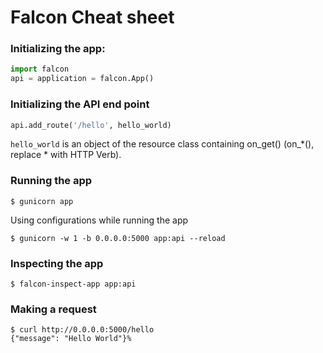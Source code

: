 # Falcon Cheat sheet

### Initializing the app:
```python
import falcon
api = application = falcon.App()
```

### Initializing the API end point
```python
api.add_route('/hello', hello_world)
```
`hello_world` is an object of the resource class containing on_get() (on_*(), replace * with HTTP Verb).  

### Running the app
```shell
$ gunicorn app
```
Using configurations while running the app
```shell
$ gunicorn -w 1 -b 0.0.0.0:5000 app:api --reload
```

### Inspecting the app
```shell
$ falcon-inspect-app app:api
```

### Making a request
```shell
$ curl http://0.0.0.0:5000/hello
{"message": "Hello World"}%
```